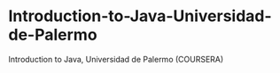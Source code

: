 # Introduction-to-Java-Universidad-de-Palermo
Introduction to Java, Universidad de Palermo (COURSERA)
